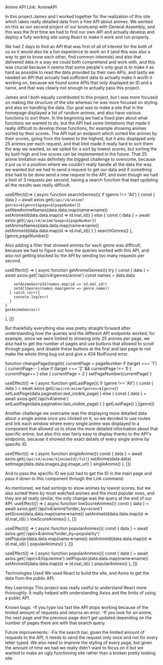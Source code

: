 Anime API
Link: AnimeAPI

In this project James and I worked together for the realization of this site which takes really detailed data from a free API about animes. We worked on this as our second project of our bootcamp with General Assembly, and this was the first time we had to find our own API and actually develop and deploy a fully working site using React to make it work and run properly.

We had 2 days to find an API that was first of all of interest for the both of us so it would also be a fun experience to work on it (and this was also a way to get to know each other, find common interests) and also that delivered data in a way we could both comprehend and work with, and this was crucial because it seems that some people's only goal is to make it as hard as possible to read the data provided by their own APIs, and lastly we needed an API that actually had sufficient data to actually make it worth it working on, because we found some APIs that only displayed an ID and a name, and that was clearly not enough to actually pass this project.

James and I both equally contributed to this project, but I was more focused on making the structure of the site whereas he was more focused on styling and also on handling the data. Our goal was to make a site that in the homepage displayed a list of random animes, and also have various functions to sort them. In the beginning we had a fixed plan about what functions we wanted to do, but the API had some limitations that made it really difficult to develop those functions, for example showing animes sorted by their scores. The API had an endpoint which sorted the animes by their scores, going from the lowest to the highest, but it also displayed only 25 animes per each request, and that limit made it really hard to sort them the way we wanted, so we opted for a sort by lowest scores, but sorting the by both high and low scores can be implemented in the future. That 25 anime limitation was definitely the biggest challenge to overcome, because it put us in a position where we couldn't really handle all the data the way we wanted but we had to send a request to get our data and if something else had to be done send a new request to the API, and even though we had a limit of 3 requests per second, having a search function that kept updating all the results was really difficult.

useEffect(()=> {
    async function searchGenres(){
      if (genre !== 'All') {
        const { data } = await axios.get(`/api/v4/anime?genres=${genre}&page=${pageNumber}`)
        setNewAnimeNames(data.data.map(name=>name))
        setAnimeId(data.data.map(id => id.mal_id))
      } else {
        const { data } = await axios.get(`/api/v4/anime?page=${pageNumber}`)
        setAnimeNames(data.data.map(name=>name))
        setAnimeId(data.data.map(id => id.mal_id))
      }
    }
    searchGenres()
  }, [genre,pageNumber])

Also adding a filter that showed animes for each genre was difficult, because we had to figure out how the queries worked with this API, and also not getting blocked by the API by sending too many requests per second. 

  useEffect(() => {
    async function getAnimeGenres(){
      try {
        const { data } = await axios.get('/api/v4/genres/anime')
        const names = data.data
        
        setAnimeGenreId(names.map(id => id.mal_id))
        setAllGenres(names.map(genre => genre.name))
      } catch (err){
        console.log(err)
      }
    }
    getAnimeGenres()
  }, [])

But thankfully everything else was pretty straight forward after understanding how the queries and the different API endpoints worked, for example, since we were limited to showing only 25 animes per page, we also had to get the number of pages and use buttons that allowed to scroll through pages, and disable these buttons at the first and last page to not make the whole thing bug out and give a 404 NotFound error.

function changePage(target){
    currentPage = pageNumber
    if (target === '1') {
      currentPage--
    } else if (target === '2' && currentPage !== 1) {
      currentPage++
    } else {
      currentPage = 2
    }
    setPageNumber(currentPage)
  }

useEffect(() => {
    async function getLastPage(){
      if (genre !== 'All') {
        const { data } = await axios.get(`/api/v4/anime?genres=${genre}`)
        setLastPage(data.pagination.last_visible_page)
      } else {
        const { data } = await axios.get('/api/v4/anime')
        setLastPage(data.pagination.last_visible_page)
      }
    }
    getLastPage()
  },[genre])

Another challenge we overcame was the displaying more detailed data about a single anime once you clicked on it, so we decided to use routes and link each window where every single anime was displayed to a component that allowed us to show the more detailed information about that specific anime, but also this was fairly easy to display thanks to the API's endpoints, because it showed the exact details of every single anime by specific ID.

 useEffect(() => {
    async function singleAnime(){
      const { data } = await axios.get(`/api/v4/anime/${animeId}/full`)
      setAnime(data.data)
      setImage(data.data.images.jpg.image_url)
    }
    singleAnime()
  }, [])

And to pass the specific ID we just had to get the ID in the main page and pass it down to this component through the Link command:

<Link to={`/${animeId[i]}`}>

As mentioned, we had sortings to show animes by lowest scores, but we also sorted them by most watched animes and the most popular ones, and they are all really similar, the only change was the query at the end of our API:
useEffect(() => {
    async function lowScoreAnimes(){
      const { data } = await axios.get('/api/v4/anime?order_by=score')
      setScore(data.data.map(name=>name))
      setAnimeId(data.data.map(id => id.mal_id))
    }
    lowScoreAnimes()
  }, [])

useEffect(() => {
    async function popularAnimes(){
      const { data } = await axios.get('/api/v4/anime?order_by=popularity')
      setPopular(data.data.map(name=>name))
      setAnimeId(data.data.map(id => id.mal_id))
    }
    popularAnimes()
  }, [])

useEffect(() => {
    async function popularAnimes(){
      const { data } = await axios.get('/api/v4/top/anime')
      setPopular(data.data.map(name=>name))
      setAnimeId(data.data.map(id => id.mal_id))
    }
    popularAnimes()
  }, [])

Technologies Used
We used React to build the site, and Axios to get the data from the public API.

Key Learnings
This project was really useful to understand React more thoroughly. It really helped with understanding Axios and the limits of using a public API.

Known bugs:
-If you type too fast the API stops working because of the limited amount of requests and returns an error.
-If you look for an anime, the next page and the previous page don’t get updated depending on the number of pages there are with that search query.

Future improvements:
-Fix the search bar, given the limited amount of requests to the API, it needs to send the request only once and not for every letter typed.
We also need to improve the styling of every page, but given the amount of time we had we really didn't want to focus on it but we wanted to make an ugly functioning site rather than a broken pretty looking site.
